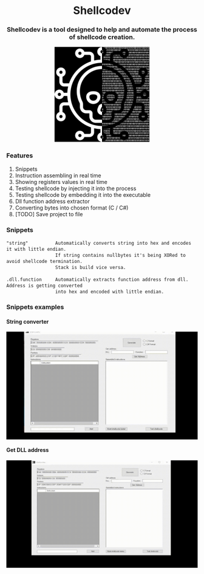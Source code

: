 <div align="center">
  <h1>Shellcodev</h1>
  <h3>Shellcodev is a tool designed to help and automate the process of shellcode creation.</h3>
  <img width=250 height=250 src="https://github.com/XaFF-XaFF/Shellcodev/blob/master/readme/shellcodev.png?raw=true" alt="Shellcodev's logo"/>
</div>

### Features
  1. Snippets
  2. Instruction assembling in real time
  3. Showing registers values in real time
  4. Testing shellcode by injecting it into the process
  5. Testing shellcode by embedding it into the executable
  6. Dll function address extractor
  7. Converting bytes into chosen format (C / C#)
  8. [TODO] Save project to file

### Snippets
```
"string"          Automatically converts string into hex and encodes it with little endian. 
                  If string contains nullbytes it's being XORed to avoid shellcode termination. 
                  Stack is build vice versa.
                  
.dll.function     Automatically extracts function address from dll. Address is getting converted 
                  into hex and encoded with little endian.
```

### Snippets examples

  <h4>String converter</h4>
  <img align="center" src="https://github.com/XaFF-XaFF/Shellcodev/blob/master/readme/snippet1.gif?raw=true" width="1024"/>

  <h4>Get DLL address</h4>
  <img align="center" src="https://github.com/XaFF-XaFF/Shellcodev/blob/master/readme/dll.gif?raw=true" width="1024"/>
